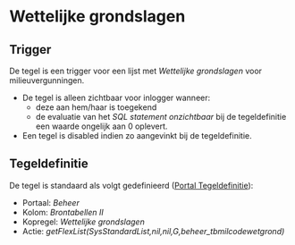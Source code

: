 # Wettelijke grondslagen

## Trigger

De tegel is een trigger voor een lijst met *Wettelijke grondslagen* voor milieuvergunningen.

- De tegel is alleen zichtbaar voor inlogger wanneer:
  - deze aan hem/haar is toegekend
  - de evaluatie van het *SQL statement onzichtbaar* bij de tegeldefinitie een waarde ongelijk aan 0 oplevert.
- Een tegel is disabled indien zo aangevinkt bij de tegeldefinitie.

## Tegeldefinitie

De tegel is standaard als volgt gedefinieerd ([Portal Tegeldefinitie](../../../../instellen_inrichten/portaldefinitie/portal_tegel.md)):

- Portaal: *Beheer*
- Kolom: *Brontabellen II*
- Kopregel: *Wettelijke grondslagen*
- Actie: *getFlexList(SysStandardList,nil,nil,G,beheer_tbmilcodewetgrond)*
